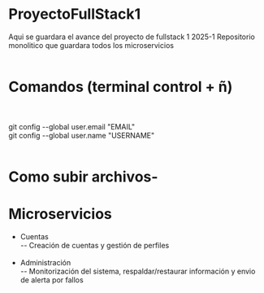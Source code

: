 
# ProyectoFullStack1
Aqui se guardara el avance del proyecto de fullstack 1 2025-1
Repositorio monolitico que guardara todos los microservicios<br><br>
# Comandos (terminal control + ñ)<br><br>
git config --global user.email "EMAIL"<br>
git config --global user.name "USERNAME"<br><br>

# Como subir archivos-
# Microservicios
- Cuentas<br>-- Creación de cuentas y gestión de perfiles<br><br>
- Administración<br>-- Monitorización del sistema, respaldar/restaurar información y envio de alerta por fallos